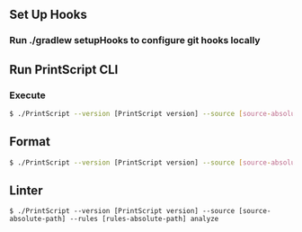 ## Set Up Hooks
### Run ./gradlew setupHooks to configure git hooks locally

## Run PrintScript CLI

### Execute

```bash
$ ./PrintScript --version [PrintScript version] --source [source-absolute-path] execute
```

## Format

```bash
$ ./PrintScript --version [PrintScript version] --source [source-absolute-path] --rules [rules-absolute-path] format
```

## Linter
```
$ ./PrintScript --version [PrintScript version] --source [source-absolute-path] --rules [rules-absolute-path] analyze
```